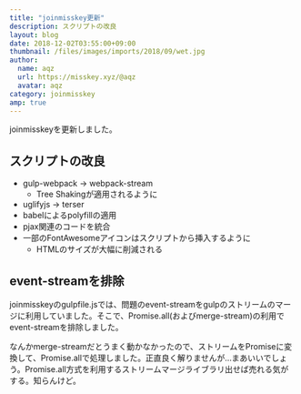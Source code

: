 ```yaml
---
title: "joinmisskey更新"
description: スクリプトの改良
layout: blog
date: 2018-12-02T03:55:00+09:00
thumbnail: /files/images/imports/2018/09/wet.jpg
author:
  name: aqz
  url: https://misskey.xyz/@aqz
  avatar: aqz
category: joinmisskey
amp: true
---
```

joinmisskeyを更新しました。

## スクリプトの改良
- gulp-webpack → webpack-stream
  * Tree Shakingが適用されるように
- uglifyjs → terser
- babelによるpolyfillの適用
- pjax関連のコードを統合
- 一部のFontAwesomeアイコンはスクリプトから挿入するように
  * HTMLのサイズが大幅に削減される

## event-streamを排除
joinmisskeyのgulpfile.jsでは、問題のevent-streamをgulpのストリームのマージに利用していました。そこで、Promise.all(およびmerge-stream)の利用でevent-streamを排除しました。

なんかmerge-streamだとうまく動かなかったので、ストリームをPromiseに変換して、Promise.allで処理しました。正直良く解りませんが…まあいいでしょう。Promise.all方式を利用するストリームマージライブラリ出せば売れる気がする。知らんけど。